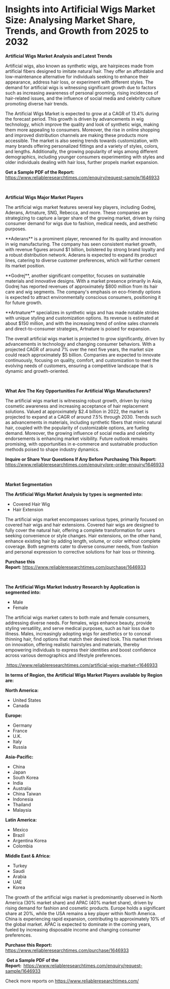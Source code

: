 <p><h1>Insights into Artificial Wigs Market Size: Analysing Market Share, Trends, and Growth from 2025 to 2032</h1></p><p><strong>Artificial Wigs Market Analysis and Latest Trends</strong></p>
<p><p>Artificial wigs, also known as synthetic wigs, are hairpieces made from artificial fibers designed to imitate natural hair. They offer an affordable and low-maintenance alternative for individuals seeking to enhance their appearance, address hair loss, or experiment with different styles. The demand for artificial wigs is witnessing significant growth due to factors such as increasing awareness of personal grooming, rising incidences of hair-related issues, and the influence of social media and celebrity culture promoting diverse hair trends.</p><p>The Artificial Wigs Market is expected to grow at a CAGR of 13.4% during the forecast period. This growth is driven by advancements in wig technology, which improve the quality and look of synthetic wigs, making them more appealing to consumers. Moreover, the rise in online shopping and improved distribution channels are making these products more accessible. The market is also seeing trends towards customization, with many brands offering personalized fittings and a variety of styles, colors, and lengths. Additionally, the growing popularity of wigs among different demographics, including younger consumers experimenting with styles and older individuals dealing with hair loss, further propels market expansion.</p></p>
<p><strong>Get a Sample PDF of the Report:&nbsp;</strong> <a href="https://www.reliableresearchtimes.com/enquiry/request-sample/1646933?utm_campaign=3281&utm_medium=2&utm_source=Github&utm_content=ia&utm_term=05042025&utm_id=artificial-wigs">https://www.reliableresearchtimes.com/enquiry/request-sample/1646933</a></p>
<p>&nbsp;</p>
<p><strong>Artificial Wigs Major Market Players</strong></p>
<p><p>The artificial wigs market features several key players, including Godrej, Aderans, Artnature, SNG, Rebecca, and more. These companies are strategizing to capture a larger share of the growing market, driven by rising consumer demand for wigs due to fashion, medical needs, and aesthetic purposes.</p><p>**Aderans** is a prominent player, renowned for its quality and innovation in wig manufacturing. The company has seen consistent market growth, with revenue figures around $1 billion, bolstered by strong brand loyalty and a robust distribution network. Aderans is expected to expand its product lines, catering to diverse customer preferences, which will further cement its market position.</p><p>**Godrej**, another significant competitor, focuses on sustainable materials and innovative designs. With a market presence primarily in Asia, Godrej has reported revenues of approximately $800 million from its hair care and wig segments. The company's emphasis on eco-friendly options is expected to attract environmentally conscious consumers, positioning it for future growth.</p><p>**Artnature** specializes in synthetic wigs and has made notable strides with unique styling and customization options. Its revenue is estimated at about $150 million, and with the increasing trend of online sales channels and direct-to-consumer strategies, Artnature is poised for expansion.</p><p>The overall artificial wigs market is projected to grow significantly, driven by advancements in technology and changing consumer behaviors. With a projected CAGR of around 7% over the next five years, the market size could reach approximately $5 billion. Companies are expected to innovate continuously, focusing on quality, comfort, and customization to meet the evolving needs of customers, ensuring a competitive landscape that is dynamic and growth-oriented.</p></p>
<p>&nbsp;</p>
<p><strong>What Are The Key Opportunities For Artificial Wigs Manufacturers?</strong></p>
<p><p>The artificial wigs market is witnessing robust growth, driven by rising cosmetic awareness and increasing acceptance of hair replacement solutions. Valued at approximately $2.4 billion in 2022, the market is projected to expand at a CAGR of around 7.5% through 2030. Trends such as advancements in materials, including synthetic fibers that mimic natural hair, coupled with the popularity of customizable options, are fueling demand. Moreover, the growing influence of social media and celebrity endorsements is enhancing market visibility. Future outlook remains promising, with opportunities in e-commerce and sustainable production methods poised to shape industry dynamics.</p></p>
<p><strong>Inquire or Share Your Questions If Any Before Purchasing This Report:</strong> <a href="https://www.reliableresearchtimes.com/enquiry/pre-order-enquiry/1646933?utm_campaign=3281&utm_medium=2&utm_source=Github&utm_content=ia&utm_term=05042025&utm_id=artificial-wigs">https://www.reliableresearchtimes.com/enquiry/pre-order-enquiry/1646933</a></p>
<p>&nbsp;</p>
<p><strong>Market Segmentation</strong></p>
<p><strong>The Artificial Wigs Market Analysis by types is segmented into:</strong></p>
<p><ul><li>Covered Hair Wig</li><li>Hair Extension</li></ul></p>
<p><p>The artificial wigs market encompasses various types, primarily focused on covered hair wigs and hair extensions. Covered hair wigs are designed to fully cover the natural hair, offering a complete transformation for users seeking convenience or style changes. Hair extensions, on the other hand, enhance existing hair by adding length, volume, or color without complete coverage. Both segments cater to diverse consumer needs, from fashion and personal expression to corrective solutions for hair loss or thinning.</p></p>
<p><strong>Purchase this Report:&nbsp;</strong><a href="https://www.reliableresearchtimes.com/purchase/1646933?utm_campaign=3281&utm_medium=2&utm_source=Github&utm_content=ia&utm_term=05042025&utm_id=artificial-wigs">https://www.reliableresearchtimes.com/purchase/1646933</a></p>
<p>&nbsp;</p>
<p><strong>The Artificial Wigs Market Industry Research by Application is segmented into:</strong></p>
<p><ul><li>Male</li><li>Female</li></ul></p>
<p><p>The artificial wigs market caters to both male and female consumers, addressing diverse needs. For females, wigs enhance beauty, provide styling versatility, and serve medical purposes, such as hair loss due to illness. Males, increasingly adopting wigs for aesthetics or to conceal thinning hair, find options that match their desired look. This market thrives on innovation, offering realistic hairstyles and materials, thereby empowering individuals to express their identities and boost confidence across various demographics and lifestyle preferences.</p></p>
<p><a href="https://www.reliableresearchtimes.com/artificial-wigs-market-r1646933?utm_campaign=3281&utm_medium=2&utm_source=Github&utm_content=ia&utm_term=05042025&utm_id=artificial-wigs">&nbsp;https://www.reliableresearchtimes.com/artificial-wigs-market-r1646933</a></p>
<p><strong>In terms of Region, the Artificial Wigs Market Players available by Region are:</strong></p>
<p>
    <p> <strong> North America: </strong>
        <ul>
            <li>United States</li>
            <li>Canada</li>
        </ul>
        </p> 
    <p> <strong> Europe: </strong>
        <ul>
            <li>Germany</li>
            <li>France</li>
            <li>U.K.</li>
            <li>Italy</li>
            <li>Russia</li>
        </ul>
        </p> 
    <p> <strong> Asia-Pacific: </strong>
        <ul>
            <li>China</li>
            <li>Japan</li>
            <li>South Korea</li>
            <li>India</li>
            <li>Australia</li>
            <li>China Taiwan</li>
            <li>Indonesia</li>
            <li>Thailand</li>
            <li>Malaysia</li>
        </ul>
        </p> 
    <p> <strong> Latin America: </strong>
        <ul>
            <li>Mexico</li>
            <li>Brazil</li>
            <li>Argentina Korea</li>
            <li>Colombia</li>
        </ul>
        </p> 
    <p> <strong> Middle East & Africa: </strong>
        <ul>
            <li>Turkey</li>
            <li>Saudi</li>
            <li>Arabia</li>
            <li>UAE</li>
            <li>Korea</li>
        </ul>
    </p>
    </p>
<p><p>The growth of the artificial wigs market is predominantly observed in North America (30% market share) and APAC (40% market share), driven by rising demand for fashion and cosmetic products. Europe holds a significant share at 20%, while the USA remains a key player within North America. China is experiencing rapid expansion, contributing to approximately 10% of the global market. APAC is expected to dominate in the coming years, fueled by increasing disposable income and changing consumer preferences.</p></p>
<p><strong>Purchase this Report: </strong><a href="https://www.reliableresearchtimes.com/purchase/1646933?utm_campaign=3281&utm_medium=2&utm_source=Github&utm_content=ia&utm_term=05042025&utm_id=artificial-wigs">https://www.reliableresearchtimes.com/purchase/1646933</a></p>
<p>&nbsp;<strong>Get a Sample PDF of the Report:&nbsp;&nbsp;</strong><a href="https://www.reliableresearchtimes.com/enquiry/request-sample/1646933?utm_campaign=3281&utm_medium=2&utm_source=Github&utm_content=ia&utm_term=05042025&utm_id=artificial-wigs">https://www.reliableresearchtimes.com/enquiry/request-sample/1646933</a></p>
<p><strong></strong></p>
<p>Check more reports on <a href="https://www.reliableresearchtimes.com/?utm_campaign=3281&utm_medium=2&utm_source=Github&utm_content=ia&utm_term=05042025&utm_id=artificial-wigs">https://www.reliableresearchtimes.com/</a></p>